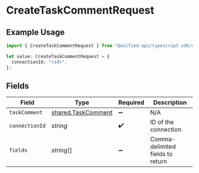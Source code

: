 # CreateTaskCommentRequest

## Example Usage

```typescript
import { CreateTaskCommentRequest } from "@unified-api/typescript-sdk/sdk/models/operations";

let value: CreateTaskCommentRequest = {
  connectionId: "<id>",
};
```

## Fields

| Field                                                           | Type                                                            | Required                                                        | Description                                                     |
| --------------------------------------------------------------- | --------------------------------------------------------------- | --------------------------------------------------------------- | --------------------------------------------------------------- |
| `taskComment`                                                   | [shared.TaskComment](../../../sdk/models/shared/taskcomment.md) | :heavy_minus_sign:                                              | N/A                                                             |
| `connectionId`                                                  | *string*                                                        | :heavy_check_mark:                                              | ID of the connection                                            |
| `fields`                                                        | *string*[]                                                      | :heavy_minus_sign:                                              | Comma-delimited fields to return                                |
